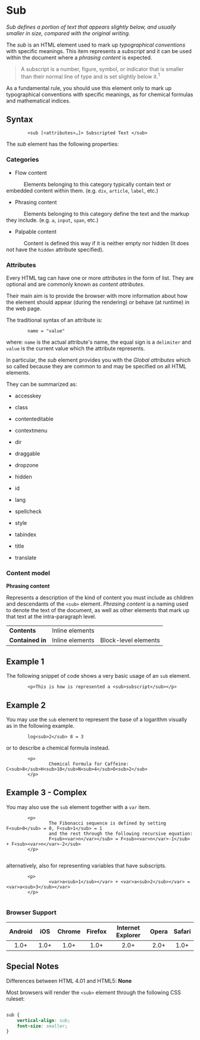 # Sub

*Sub defines a portion of text that appears slightly below, and usually smaller in size, compared with the original writing.*

The *sub* is an HTML element used to mark up *typographical conventions* with specific meanings. This item represents a *subscript* and it can be used within the document where a *phrasing content* is expected. 

> A subscript is a number, figure, symbol, or indicator that is smaller than their normal line of type and is set slightly below it.<sup>1</sup>

As a fundamental rule, you should use this element only to mark up typographical conventions with specific meanings, as for chemical formulas and mathematical indices.


## Syntax

```
        <sub [<attributes>…]> Subscripted Text </sub>
```

The *sub* element has the following properties:

### Categories

* Flow content

&nbsp;&nbsp;&nbsp;&nbsp;&nbsp;&nbsp;&nbsp;&nbsp;&nbsp;&nbsp;&nbsp;&nbsp;Elements belonging to this category typically contain text or embedded content within them. (e.g. `div`, `article`, `label`, etc.)
 
* Phrasing content

&nbsp;&nbsp;&nbsp;&nbsp;&nbsp;&nbsp;&nbsp;&nbsp;&nbsp;&nbsp;&nbsp;&nbsp;Elements belonging to this category define the text and the markup they include. (e.g. `a`, `input`, `span`, etc.)

* Palpable content

&nbsp;&nbsp;&nbsp;&nbsp;&nbsp;&nbsp;&nbsp;&nbsp;&nbsp;&nbsp;&nbsp;&nbsp;Content is defined this way if it is neither empty nor hidden (It does not have the `hidden` attribute specified).

### Attributes

Every HTML tag can have one or more *attributes* in the form of list. They are optional and are commonly known as *content attributes*. 

Their main aim is to provide the browser with more information about how the element should appear (during the rendering) or behave (at runtime) in the web page.

The traditional syntax of an attribute is:

```
        name = "value"
```

where: `name` is the actual attribute's name, the equal sign is a `delimiter` and `value` is the current value which the attribute represents.

In particular, the *sub* element provides you with the *Global attributes* which so called because they are common to and may be specified on all HTML elements. 

They can be summarized as:

* accesskey

* class

* contenteditable

* contextmenu

* dir

* draggable

* dropzone

* hidden

* id

* lang

* spellcheck

* style

* tabindex

* title

* translate


### Content model

**Phrasing content**

Represents a description of the kind of content you must include as children and descendants of the `<sub>` element. *Phrasing content* is a naming used to denote the text of the document, as well as other elements that mark up that text at the intra-paragraph level. 

<table>
<tbody>
        <tr>
                <td><strong>Contents</strong></td>
                <td>Inline elements</td>
                <td></td>
        </tr>
        <tr>
                <td><strong>Contained in</strong></td>
                <td>Inline elements</td>
                <td>Block-level elements</td>
        </tr>
</tbody>
</table>


## Example 1

The following snippet of code shows a very basic usage of an `sub` element.

```
        <p>This is how is represented a <sub>subscript</sub></p>
```

## Example 2

You may use the `sub` element to represent the base of a logarithm visually as in the following example.

```
        log<sub>2</sub> 8 = 3
```

or to describe a chemical formula instead.

```
        <p>
                Chemical Formula for Caffeine: C<sub>8</sub>H<sub>10</sub>N<sub>4</sub>O<sub>2</sub>
        </p>
```

## Example 3 - Complex

You may also use the `sub` element together with a `var` item.

```
        <p>
                The Fibonacci sequence is defined by setting F<sub>0</sub> = 0, F<sub>1</sub> = 1 
                and the rest through the following recursive equation:
                F<sub><var>n</var></sub> = F<sub><var>n</var>-1</sub> + F<sub><var>n</var>-2</sub>
        </p>
        
```

alternatively, also for representing variables that have subscripts.

```
        <p>
                <var>a<sub>1</sub></var> + <var>a<sub>2</sub></var> = <var>a<sub>3</sub></var>
        </p>
        
```

### Browser Support

| Android |  iOS | Chrome | Firefox | Internet Explorer | Opera | Safari |
|:-------:|:----:|:------:|:-------:|:-----------------:|:-----:|:------:|
|   1.0+  | 1.0+ |  1.0+  |   1.0+  |        2.0+       |  2.0+ |  1.0+  |


## Special Notes

Differences between HTML 4.01 and HTML5: **None**

Most browsers will render the `<sub>` element through the following CSS ruleset:

```css

sub { 
    vertical-align: sub;
    font-size: smaller;
}

```
